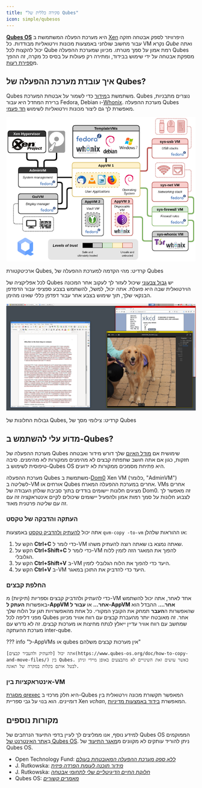 ```yaml
---
title: "סקירה כללית של Qubes"
icon: simple/qubesos
---
```


[**Qubes OS**](../desktop.md#qubes-os) היא מערכת הפעלה המשתמשת ב [Xen](https://en.wikipedia.org/wiki/Xen) היפרוויזר לספק אבטחה חזקה עבור מחשוב שולחני באמצעות מכונות וירטואליות מבודדות. כל VM נקרא *Qube* ואתה יכול להקצות לכל Qube רמת אמון על סמך מטרתו. מכיוון שמערכת ההפעלה Qubes מספקת אבטחה על ידי שימוש בבידוד, ומתירה רק פעולות על בסיס כל מקרה, זה ההפך מ[ספירת רעות](https://www.ranum.com/security/computer_security/editorials/dumb/).

## איך עובדת מערכת ההפעלה של Qubes?

Qubes משתמשת ב[מידור](https://www.qubes-os.org/intro/) כדי לשמור על אבטחת המערכת. Qubes נוצרים מתבניות, ברירת המחדל היא עבור Fedora, Debian ו-[Whonix](../desktop.md#whonix). מערכת ההפעלה Qubes מאפשרת לך גם ליצור מכונות וירטואליות לשימוש [חד פעמי](https://www.qubes-os.org/doc/how-to-use-disposables/).

![ארכיטקטורת Qubes](../assets/img/qubes/qubes-trust-level-architecture.png)
<figcaption>ארכיטקטורת Qubes, קרדיט: מהי הקדמה למערכת ההפעלה של Qubes</figcaption>

לכל אפליקציה של Qubes יש [גבול צבעוני](https://www.qubes-os.org/screenshots/) שיכול לעזור לך לעקוב אחר המכונה הוירטואלית שבה היא פועלת. אתה יכול, למשל, להשתמש בצבע ספציפי עבור הדפדפן הבנקאי שלך, תוך שימוש בצבע אחר עבור דפדפן כללי שאינו מהימן.

![גבול צבוע](../assets/img/qubes/r4.0-xfce-three-domains-at-work.png)
<figcaption>גבולות החלונות של Qubes, קרדיט: צילומי מסך של Qubes</figcaption>

## מדוע עלי להשתמש ב-Qubes?

מערכת ההפעלה של Qubes שימושית אם [מודל האיום](../basics/threat-modeling.md) שלך דורש מידור ואבטחה חזקות, כגון אם אתה חושב שתפתח קבצים לא מהימנים ממקורות לא מהימנים. סיבה טיפוסית לשימוש ב-Qubes OS היא פתיחת מסמכים ממקורות לא ידועים.

מערכת ההפעלה Qubes משתמשת ב-[Dom0](https://wiki.xenproject.org/wiki/Dom0) Xen VM (כלומר, "AdminVM") לשליטה ב-VM אורחים או Qubes אחרים במערכת ההפעלה המארח. VMs אחרים מציגים חלונות יישומים בודדים בתוך סביבת שולחן העבודה של Dom0. זה מאפשר לך לצבוע חלונות על סמך רמות אמון ולהפעיל יישומים שיכולים לקיים אינטראקציה זה עם זה עם שליטה פרטנית מאוד.

### העתקה והדבקה של טקסט

אתה יכול [להעתיק ולהדביק טקסט](https://www.qubes-os.org/doc/how-to-copy-and-paste-text/) באמצעות `qvm-copy -to-vm` או ההוראות שלהלן:

1. הקש על **Ctrl+C** כדי לומר ל-VM שאתה נמצא בו שאתה רוצה להעתיק משהו.
2. הקש על **Ctrl+Shift+C** כדי לומר ל-VM להפוך את המאגר הזה לזמין ללוח הגלובלי.
3. הקש על **Ctrl+Shift+V** ב-VM היעד כדי להפוך את הלוח הגלובלי לזמין.
4. הקש על **Ctrl+V** ב-VM היעד כדי להדביק את התוכן במאגר.

### החלפת קבצים

כדי להעתיק ולהדביק קבצים וספריות (תיקיות) מ-VM אחד לאחר, אתה יכול להשתמש באפשרות **העתק ל-AppVM אחר...** או **עבור ל-AppVM אחר...**. ההבדל הוא שהאפשרות ה**העבר** תמחק את הקובץ המקורי. כל אחת מהאפשרויות תגן על הלוח שלך מפני דליפה לכל Qubes אחר. זה מאובטח יותר מהעברת קבצים עם רווח אוויר מכיוון שמחשב עם רווח אוויר עדיין ייאלץ לנתח מחיצות או מערכות קבצים. זה לא נדרש עם מערכת ההעתקה inter-qube.

??? info "ל-AppVMs או qubes אין מערכות קבצים משלהם"

    אתה יכול [להעתיק ולהעביר קבצים](https://www.qubes-os.org/doc/how-to-copy-and-move-files/) בין Qubes. כאשר עושים זאת השינויים לא מתבצעים באופן מיידי וניתן לבטל אותם בקלות במקרה של תאונה.

### אינטראקציות בין-VM

[מסגרת qrexec](https://www.qubes-os.org/doc/qrexec/) היא חלק מרכזי ב-Qubes המאפשר תקשורת מכונה וירטואלית בין דומיינים. הוא בנוי על גבי ספריית Xen *vchan*, המאפשרת [בידוד באמצעות מדיניות](https://www.qubes-os.org/news/2020/06/22/new-qrexec-policy-system/).

## מקורות נוספים

למידע נוסף, אנו ממליצים לך לעיין בדפי התיעוד הנרחבים של Qubes OS הממוקמים ב[אתר האינטרנט של Qubes OS](https://www.qubes-os.org/doc/). ניתן להוריד עותקים לא מקוונים מ[מאגר התיעוד](https://github.com/QubesOS/qubes-doc) של Qubes OS.

- Open Technology Fund: [*ללא ספק מערכת ההפעלה המאובטחת בעולם*](https://www.opentech.fund/news/qubes-os-arguably-the-worlds-most-secure-operating-system-motherboard/)
- J. Rutkowska: [*מידור תוכנה לעומת הפרדה פיזית*](https://invisiblethingslab.com/resources/2014/Software_compartmentalization_vs_physical_separation.pdf)
- J. Rutkowska: [*חלוקת החיים הדיגיטליים שלי לתחומי אבטחה*](https://blog.invisiblethings.org/2011/03/13/partitioning-my-digital-life-into.html)
- Qubes OS: [*מאמרים קשורים*](https://www.qubes-os.org/news/categories/#articles)
